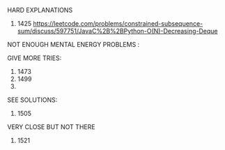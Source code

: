 HARD EXPLANATIONS 
1. 1425 https://leetcode.com/problems/constrained-subsequence-sum/discuss/597751/JavaC%2B%2BPython-O(N)-Decreasing-Deque


NOT ENOUGH MENTAL ENERGY PROBLEMS : 


GIVE MORE TRIES: 
1. 1473
2. 1499
3. 


SEE SOLUTIONS: 
1. 1505

VERY CLOSE BUT NOT THERE
1. 1521
